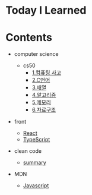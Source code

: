 # Today I Learned

# Contents
- computer science
  - cs50
    - [1.컴퓨팅 사고](https://github.com/dahye-han/TIL/blob/master/CS50/1.%20%EC%BB%B4%ED%93%A8%ED%8C%85%20%EC%82%AC%EA%B3%A0.md)
    - [2.C언어](https://github.com/dahye-han/TIL/blob/master/CS50/2.%20C%EC%96%B8%EC%96%B4.md)
    - [3.배열](https://github.com/dahye-han/TIL/blob/master/CS50/3.%EB%B0%B0%EC%97%B4.md)
    - [4.알고리즘](https://github.com/dahye-han/TIL/blob/master/CS50/4.%EC%95%8C%EA%B3%A0%EB%A6%AC%EC%A6%98.md)
    - [5.메모리](https://github.com/dahye-han/TIL/blob/master/CS50/5.%EB%A9%94%EB%AA%A8%EB%A6%AC.md)
    - [6.자료구조](https://github.com/dahye-han/TIL/blob/master/CS50/6.%EC%9E%90%EB%A3%8C%EA%B5%AC%EC%A1%B0.md)

- front
  - [React](https://github.com/dahye-han/TIL/blob/master/front/React/React.md)
  - [TypeScript]()

- clean code
  - [summary](https://github.com/dahye-han/TIL/blob/master/CleanCode/summary.md)

- MDN
  - [Javascript](https://github.com/dahye-han/TIL/tree/master/MDN/Javascript)
